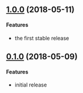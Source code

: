 ## [1.0.0](https://github.com/twada/rejected-or-not/releases/tag/v1.0.0) (2018-05-11)


#### Features

  * the first stable release


## [0.1.0](https://github.com/twada/rejected-or-not/releases/tag/v0.1.0) (2018-05-09)


#### Features

  * initial release
